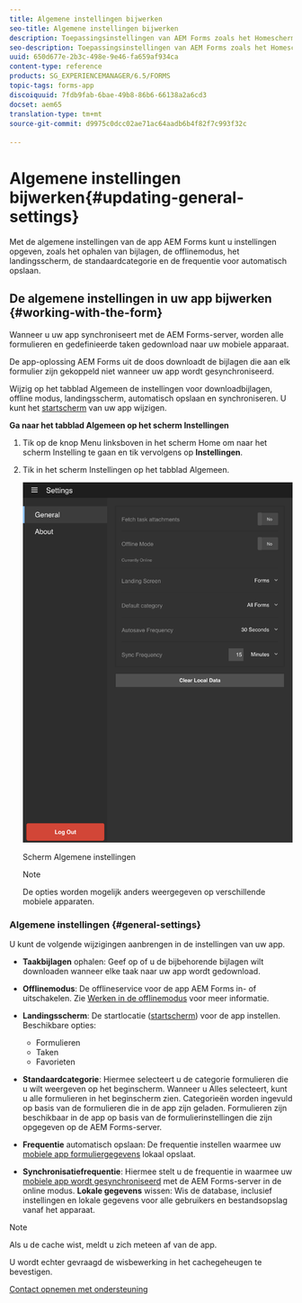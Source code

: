 ```yaml
---
title: Algemene instellingen bijwerken
seo-title: Algemene instellingen bijwerken
description: Toepassingsinstellingen van AEM Forms zoals het Homescherm bijwerken en de opties voor Startpunten en Bijlagen ophalen
seo-description: Toepassingsinstellingen van AEM Forms zoals het Homescherm bijwerken en de opties voor Startpunten en Bijlagen ophalen
uuid: 650d677e-2b3c-498e-9e46-fa659af934ca
content-type: reference
products: SG_EXPERIENCEMANAGER/6.5/FORMS
topic-tags: forms-app
discoiquuid: 7fdb9fab-6bae-49b8-86b6-66138a2a6cd3
docset: aem65
translation-type: tm+mt
source-git-commit: d9975c0dcc02ae71ac64aadb6b4f82f7c993f32c

---
```



# Algemene instellingen bijwerken{#updating-general-settings}

Met de algemene instellingen van de app AEM Forms kunt u instellingen opgeven, zoals het ophalen van bijlagen, de offlinemodus, het landingsscherm, de standaardcategorie en de frequentie voor automatisch opslaan.

## De algemene instellingen in uw app bijwerken {#working-with-the-form}

Wanneer u uw app synchroniseert met de AEM Forms-server, worden alle formulieren en gedefinieerde taken gedownload naar uw mobiele apparaat.

De app-oplossing AEM Forms uit de doos downloadt de bijlagen die aan elk formulier zijn gekoppeld niet wanneer uw app wordt gesynchroniseerd.

Wijzig op het tabblad Algemeen de instellingen voor downloadbijlagen, offline modus, landingsscherm, automatisch opslaan en synchroniseren. U kunt het [startscherm](../../forms/using/home-screen.md) van uw app wijzigen.

**Ga naar het tabblad Algemeen op het scherm Instellingen**

1. Tik op de knop Menu linksboven in het scherm Home om naar het scherm Instelling te gaan en tik vervolgens op **Instellingen**.
1. Tik in het scherm Instellingen op het tabblad Algemeen.

   ![Algemene instellingen in de app AEM Forms](assets/gen-settings-1.png)

   Scherm Algemene instellingen

   >[!NOTE]
   >
   >De opties worden mogelijk anders weergegeven op verschillende mobiele apparaten.

### Algemene instellingen {#general-settings}

U kunt de volgende wijzigingen aanbrengen in de instellingen van uw app.

* **Taakbijlagen** ophalen: Geef op of u de bijbehorende bijlagen wilt downloaden wanneer elke taak naar uw app wordt gedownload.
* **Offlinemodus**: De offlineservice voor de app AEM Forms in- of uitschakelen. Zie [Werken in de offlinemodus](/help/forms/using/work-offline-mode.md) voor meer informatie.
* **Landingsscherm**: De startlocatie ([startscherm](../../forms/using/home-screen.md)) voor de app instellen.
Beschikbare opties:

   * Formulieren
   * Taken
   * Favorieten

* **Standaardcategorie**: Hiermee selecteert u de categorie formulieren die u wilt weergeven op het beginscherm. Wanneer u Alles selecteert, kunt u alle formulieren in het beginscherm zien. Categorieën worden ingevuld op basis van de formulieren die in de app zijn geladen. Formulieren zijn beschikbaar in de app op basis van de formulierinstellingen die zijn opgegeven op de AEM Forms-server.

* **Frequentie** automatisch opslaan: De frequentie instellen waarmee uw [mobiele app formuliergegevens](../../forms/using/autosave-data-app.md) lokaal opslaat.
* **Synchronisatiefrequentie**: Hiermee stelt u de frequentie in waarmee uw [mobiele app wordt gesynchroniseerd](../../forms/using/sync-app.md) met de AEM Forms-server in de online modus.
   **Lokale gegevens** wissen: Wis de database, inclusief instellingen en lokale gegevens voor alle gebruikers en bestandsopslag vanaf het apparaat.

>[!NOTE]
>
>Als u de cache wist, meldt u zich meteen af van de app.
>
>U wordt echter gevraagd de wisbewerking in het cachegeheugen te bevestigen.

[Contact opnemen met ondersteuning](https://www.adobe.com/account/sign-in.supportportal.html)
